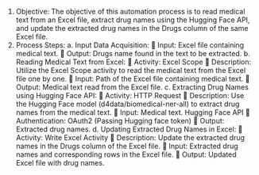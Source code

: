 
1.	Objective:
The objective of this automation process is to read medical text from an Excel file, extract drug names using the Hugging Face API, and update the extracted drug names in the Drugs column of the same Excel file.
2.	 Process Steps:
a.	Input Data Acquisition:
	Input: Excel file containing medical text.
	Output: Drugs name found in the text to be extracted.
b.	Reading Medical Text from Excel:
	Activity: Excel Scope
	Description: Utilize the Excel Scope activity to read the medical text from the Excel file one by one.
	Input: Path of the Excel file containing medical text.
	Output: Medical text read from the Excel file.
c.	Extracting Drug Names using Hugging Face API:
	Activity: HTTP Request
	Description: Use the Hugging Face model (d4data/biomedical-ner-all) to extract drug names from the medical text.
	Input: Medical text. Hugging Face API
	Authentication: OAuth2 (Passing Hugging face token)
	Output: Extracted drug names.
d.	Updating Extracted Drug Names in Excel:
	Activity: Write Excel Activity
	Description: Update the extracted drug names in the Drugs column of the Excel file.
	Input: Extracted drug names and corresponding rows in the Excel file.
	Output: Updated Excel file with drug names.

